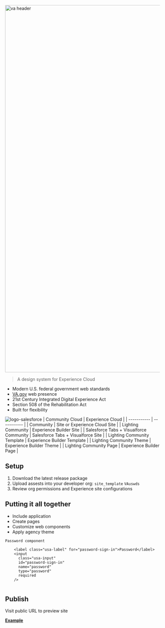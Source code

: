 <img width="1191" alt="va header" src="https://user-images.githubusercontent.com/104940944/171872105-9676d357-4a29-4427-9dfa-4f4d846f75be.png">

> A design system for Experience Cloud
* Modern U.S. federal government web standards
* [VA.gov](https://www.va.gov/) web presence
* 21st Century Integrated Digital Experience Act
* Section 508 of the Rehabilitation Act
* Built for flexibility

![logo-salesforce](https://user-images.githubusercontent.com/104940944/171901032-58174dd2-25b2-4208-a256-1e7e06e440ed.svg)
| Community Cloud      | Experience Cloud |
| ----------- | ----------- |
| Community      | Site or Experience Cloud Site       |
| Lighting Community   | Experience Builder Site        |
| Salesforce Tabs + Visualforce Community   | Salesforce Tabs + Visualforce Site        |
| Lighting  Community Template   | Experience Builder Template        |
| Lighting  Community Theme   | Experience Builder Theme       |
| Lighting  Community Page   | Experience Builder Page        |

## Setup
1. Download the latest release package
2. Upload assests into your developer org: ```site_template``` ```VAuswds```
3. Review org permissions and Experience site configurations

## Putting it all together
* Include application
* Create pages
* Customize web components
* Apply agency theme

```
Password component

    <label class="usa-label" for="password-sign-in">Password</label>
    <input
      class="usa-input"
      id="password-sign-in"
      name="password"
      type="password"
      required
    />
    
```

## Publish
Visit public URL to preview site

**[Example](https://ccidev-vacommunity.cs133.force.com/ccisubmissionportal)**
